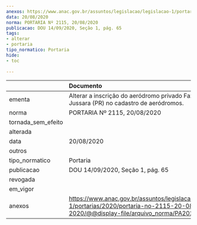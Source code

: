 ```yaml
---
anexos: https://www.anac.gov.br/assuntos/legislacao/legislacao-1/portarias/2020/portaria-no-2115-20-08-2020/@@display-file/arquivo_norma/PA2020-2115.pdf
data: 20/08/2020
norma: PORTARIA Nº 2115, 20/08/2020
publicacao: DOU 14/09/2020, Seção 1, pág. 65
tags:
- alterar
- portaria
tipo_normatico: Portaria
hide: 
- toc 
 
---
```


|                    | Documento                                                                                                                                        |
|:-------------------|:-------------------------------------------------------------------------------------------------------------------------------------------------|
| ementa             | Alterar a inscrição do aeródromo privado Fazenda Jussara (PR) no cadastro de aeródromos.                                                         |
| norma              | PORTARIA Nº 2115, 20/08/2020                                                                                                                     |
| tornada_sem_efeito |                                                                                                                                                  |
| alterada           |                                                                                                                                                  |
| data               | 20/08/2020                                                                                                                                       |
| outros             |                                                                                                                                                  |
| tipo_normatico     | Portaria                                                                                                                                         |
| publicacao         | DOU 14/09/2020, Seção 1, pág. 65                                                                                                                 |
| revogada           |                                                                                                                                                  |
| em_vigor           |                                                                                                                                                  |
| anexos             | https://www.anac.gov.br/assuntos/legislacao/legislacao-1/portarias/2020/portaria-no-2115-20-08-2020/@@display-file/arquivo_norma/PA2020-2115.pdf |